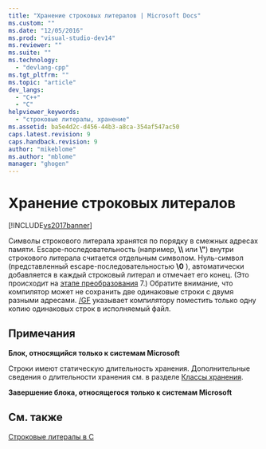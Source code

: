 ```yaml
---
title: "Хранение строковых литералов | Microsoft Docs"
ms.custom: ""
ms.date: "12/05/2016"
ms.prod: "visual-studio-dev14"
ms.reviewer: ""
ms.suite: ""
ms.technology: 
  - "devlang-cpp"
ms.tgt_pltfrm: ""
ms.topic: "article"
dev_langs: 
  - "C++"
  - "C"
helpviewer_keywords: 
  - "строковые литералы, хранение"
ms.assetid: ba5e4d2c-d456-44b3-a8ca-354af547ac50
caps.latest.revision: 9
caps.handback.revision: 9
author: "mikeblome"
ms.author: "mblome"
manager: "ghogen"
---
```

# Хранение строковых литералов
[!INCLUDE[vs2017banner](../assembler/inline/includes/vs2017banner.md)]

Символы строкового литерала хранятся по порядку в смежных адресах памяти.  Escape\-последовательность \(например, **\\\\** или **\\"**\) внутри строкового литерала считается отдельным символом.  Нуль\-символ \(представленный escape\-последовательностью **\\0** \), автоматически добавляется в каждый строковый литерал и отмечает его конец. \(Это происходит на [этапе преобразования](../preprocessor/phases-of-translation.md) 7.\) Обратите внимание, что компилятор может не сохранить две одинаковые строки с двумя разными адресами.  [\/GF](../Topic/-GF%20\(Eliminate%20Duplicate%20Strings\).md) указывает компилятору поместить только одну копию одинаковых строк в исполняемый файл.  
  
## Примечания  
 **Блок, относящийся только к системам Microsoft**  
  
 Строки имеют статическую длительность хранения.  Дополнительные сведения о длительности хранения см. в разделе [Классы хранения](../c-language/c-storage-classes.md).  
  
 **Завершение блока, относящегося только к системам Microsoft**  
  
## См. также  
 [Строковые литералы в C](../c-language/c-string-literals.md)